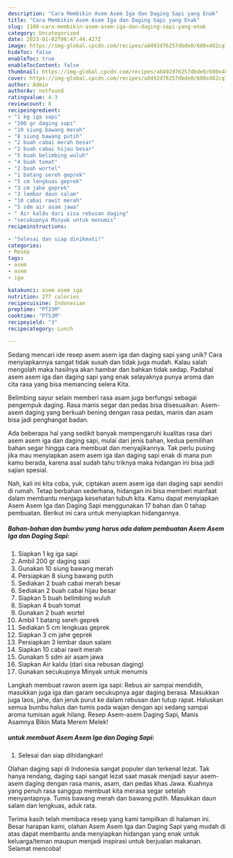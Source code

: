 ```yaml
---
description: "Cara Membikin Asem Asem Iga dan Daging Sapi yang Enak"
title: "Cara Membikin Asem Asem Iga dan Daging Sapi yang Enak"
slug: 1100-cara-membikin-asem-asem-iga-dan-daging-sapi-yang-enak
category: Uncategorized
date: 2023-01-02T06:47:44.427Z
image: https://img-global.cpcdn.com/recipes/a8492d76257dbde0/680x482cq70/asem-asem-iga-dan-daging-sapi-foto-resep-utama.jpg
hideToc: false
enableToc: true
enableTocContent: false
thumbnail: https://img-global.cpcdn.com/recipes/a8492d76257dbde0/680x482cq70/asem-asem-iga-dan-daging-sapi-foto-resep-utama.jpg
cover: https://img-global.cpcdn.com/recipes/a8492d76257dbde0/680x482cq70/asem-asem-iga-dan-daging-sapi-foto-resep-utama.jpg
author: Admin
authorAv: notfound
ratingvalue: 4.3
reviewcount: 8
recipeingredient:
- "1 kg iga sapi"
- "200 gr daging sapi"
- "10 siung bawang merah"
- "8 siung bawang putih"
- "2 buah cabai merah besar"
- "2 buah cabai hijau besar"
- "5 buah belimbing wuluh"
- "4 buah tomat"
- "2 buah wortel"
- "1 batang sereh geprek"
- "5 cm lengkuas geprek"
- "3 cm jahe geprek"
- "3 lembar daun salam"
- "10 cabai rawit merah"
- "5 sdm air asam jawa"
- " Air kaldu dari sisa rebusan daging"
- "secukupnya Minyak untuk menumis"
recipeinstructions:

- "Selesai dan siap dinikmati!"
categories:
- Resep
tags:
- asem
- asem
- iga

katakunci: asem asem iga 
nutrition: 277 calories
recipecuisine: Indonesian
preptime: "PT33M"
cooktime: "PT53M"
recipeyield: "3"
recipecategory: Lunch

---
```





Sedang mencari ide resep asem asem iga dan daging sapi yang unik? Cara menyiapkannya sangat tidak susah dan tidak juga mudah. Kalau salah mengolah maka hasilnya akan hambar dan bahkan tidak sedap. Padahal asem asem iga dan daging sapi yang enak selayaknya punya aroma dan cita rasa yang bisa memancing selera Kita.





Belimbing sayur selain memberi rasa asam juga berfungsi sebagai pengempuk daging. Rasa manis segar dan pedas bisa disesuaikan. Asem-asem daging yang berkuah bening dengan rasa pedas, manis dan asam bisa jadi penghangat badan.

Ada beberapa hal yang sedikit banyak mempengaruhi kualitas rasa dari asem asem iga dan daging sapi, mulai dari jenis bahan, kedua pemilihan bahan segar hingga cara membuat dan menyajikannya. Tak perlu pusing jika mau menyiapkan asem asem iga dan daging sapi enak di mana pun kamu berada, karena asal sudah tahu triknya maka hidangan ini bisa jadi sajian spesial.






Nah, kali ini kita coba, yuk, ciptakan asem asem iga dan daging sapi sendiri di rumah. Tetap berbahan sederhana, hidangan ini bisa memberi manfaat dalam membantu menjaga kesehatan tubuh kita. Kamu dapat menyiapkan Asem Asem Iga dan Daging Sapi menggunakan 17 bahan dan 0 tahap pembuatan. Berikut ini cara untuk menyiapkan hidangannya.

<!--inarticleads1-->

##### Bahan-bahan dan bumbu yang harus ada dalam pembuatan Asem Asem Iga dan Daging Sapi:

1. Siapkan 1 kg iga sapi
1. Ambil 200 gr daging sapi
1. Gunakan 10 siung bawang merah
1. Persiapkan 8 siung bawang putih
1. Sediakan 2 buah cabai merah besar
1. Sediakan 2 buah cabai hijau besar
1. Siapkan 5 buah belimbing wuluh
1. Siapkan 4 buah tomat
1. Gunakan 2 buah wortel
1. Ambil 1 batang sereh geprek
1. Sediakan 5 cm lengkuas geprek
1. Siapkan 3 cm jahe geprek
1. Persiapkan 3 lembar daun salam
1. Siapkan 10 cabai rawit merah
1. Gunakan 5 sdm air asam jawa
1. Siapkan  Air kaldu (dari sisa rebusan daging)
1. Gunakan secukupnya Minyak untuk menumis


Langkah membuat rawon asem iga sapi: Rebus air sampai mendidih, masukkan juga iga dan garam secukupnya agar daging berasa. Masukkan juga laos, jahe, dan jeruk purut ke dalam rebusan dan tutup rapat. Haluskan semua bumbu halus dan tumis pada wajan dengan api sedang sampai aroma tumisan agak hilang. Resep Asem-asem Daging Sapi, Manis Asamnya Bikin Mata Merem Melek! 

<!--inarticleads2-->

#####  untuk membuat Asem Asem Iga dan Daging Sapi:


1. Selesai dan siap dihidangkan!

Olahan daging sapi di Indonesia sangat populer dan terkenal lezat. Tak hanya rendang, daging sapi sangat lezat saat masak menjadi sayur asem-asem daging dengan rasa manis, asam, dan pedas khas Jawa. Kuahnya yang penuh rasa sanggup membuat kita merasa segar setelah menyantapnya. Tumis bawang merah dan bawang putih. Masukkan daun salam dan lengkuas, aduk rata. 

Terima kasih telah membaca resep yang kami tampilkan di halaman ini. Besar harapan kami, olahan Asem Asem Iga dan Daging Sapi yang mudah di atas dapat membantu anda menyiapkan hidangan yang enak untuk keluarga/teman maupun menjadi inspirasi untuk berjualan makanan. Selamat mencoba!
